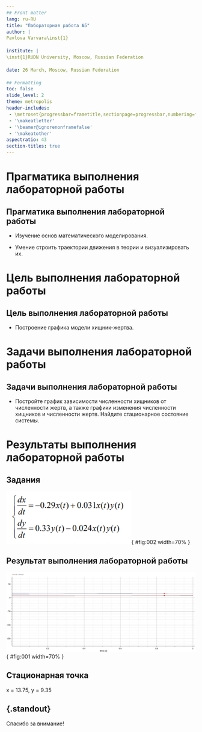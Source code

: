 ```yaml
---
## Front matter
lang: ru-RU
title: "Лабораторная работа №5"
author: |
Pavlova Varvara\inst{1}

institute: |
\inst{1}RUDN University, Moscow, Russian Federation

date: 26 March, Moscow, Russian Federation

## Formatting
toc: false
slide_level: 2
theme: metropolis
header-includes:
 - \metroset{progressbar=frametitle,sectionpage=progressbar,numbering=fraction}
 - '\makeatletter'
 - '\beamer@ignorenonframefalse'
 - '\makeatother'
aspectratio: 43
section-titles: true
---
```


# Прагматика выполнения лабораторной работы

## Прагматика выполнения лабораторной работы

- Изучение основ математического моделирования.

- Умение строить траектории движения в теории и визуализировать их.

# Цель выполнения лабораторной работы

## Цель выполнения лабораторной работы

- Построение графика модели хищник-жертва.

# Задачи выполнения лабораторной работы

## Задачи выполнения лабораторной работы

- Постройте график зависимости численности хищников от численности жертв, а также графики изменения численности хищников и численности жертв. Найдите стационарное состояние системы.

# Результаты выполнения лабораторной работы

## Задания

![Уравнения](image/2.png){ #fig:002 width=70% }

## Результат выполнения лабораторной работы

![График 1](image/1.png){ #fig:001 width=70% }

## Стационарная точка
x = 13.75, y = 9.35

## {.standout}

Спасибо за внимание!
